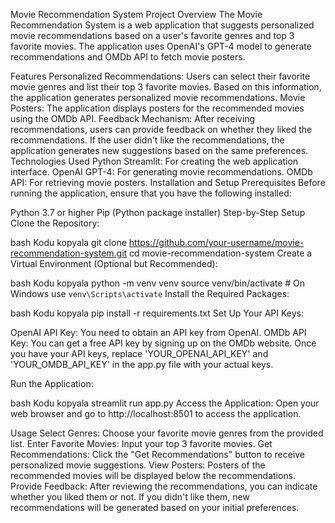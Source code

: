 Movie Recommendation System
Project Overview
The Movie Recommendation System is a web application that suggests personalized movie recommendations based on a user's favorite genres and top 3 favorite movies. The application uses OpenAI's GPT-4 model to generate recommendations and OMDb API to fetch movie posters.

Features
Personalized Recommendations: Users can select their favorite movie genres and list their top 3 favorite movies. Based on this information, the application generates personalized movie recommendations.
Movie Posters: The application displays posters for the recommended movies using the OMDb API.
Feedback Mechanism: After receiving recommendations, users can provide feedback on whether they liked the recommendations. If the user didn't like the recommendations, the application generates new suggestions based on the same preferences.
Technologies Used
Python
Streamlit: For creating the web application interface.
OpenAI GPT-4: For generating movie recommendations.
OMDb API: For retrieving movie posters.
Installation and Setup
Prerequisites
Before running the application, ensure that you have the following installed:

Python 3.7 or higher
Pip (Python package installer)
Step-by-Step Setup
Clone the Repository:

bash
Kodu kopyala
git clone https://github.com/your-username/movie-recommendation-system.git
cd movie-recommendation-system
Create a Virtual Environment (Optional but Recommended):

bash
Kodu kopyala
python -m venv venv
source venv/bin/activate  # On Windows use `venv\Scripts\activate`
Install the Required Packages:

bash
Kodu kopyala
pip install -r requirements.txt
Set Up Your API Keys:

OpenAI API Key: You need to obtain an API key from OpenAI.
OMDb API Key: You can get a free API key by signing up on the OMDb website.
Once you have your API keys, replace 'YOUR_OPENAI_API_KEY' and 'YOUR_OMDB_API_KEY' in the app.py file with your actual keys.

Run the Application:

bash
Kodu kopyala
streamlit run app.py
Access the Application: Open your web browser and go to http://localhost:8501 to access the application.

Usage
Select Genres: Choose your favorite movie genres from the provided list.
Enter Favorite Movies: Input your top 3 favorite movies.
Get Recommendations: Click the "Get Recommendations" button to receive personalized movie suggestions.
View Posters: Posters of the recommended movies will be displayed below the recommendations.
Provide Feedback: After reviewing the recommendations, you can indicate whether you liked them or not. If you didn't like them, new recommendations will be generated based on your initial preferences.

